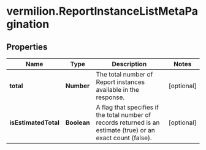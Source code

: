 # vermilion.ReportInstanceListMetaPagination

## Properties

Name | Type | Description | Notes
------------ | ------------- | ------------- | -------------
**total** | **Number** | The total number of Report instances available in the response. | [optional] 
**isEstimatedTotal** | **Boolean** | A flag that specifies if the total number of records returned is an estimate (true) or an exact count (false). | [optional] 


